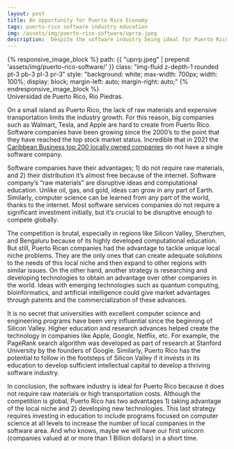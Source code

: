 ```yaml
---
layout: post
title: An opportunity for Puerto Rico Economy
tags: puerto-rico software industry education
img: /assets/img/puerto-rico-software/uprrp.jpeg
description:  Despite the software industry being ideal for Puerto Rico because it does not require raw materials or high transportation costs in 2021, there is no software company among the top 200 local companies, according to Caribbean Business magazine. In this short article, we mention some strategies to grow this industry.
---
```



<div class="container mt-5">
    {% responsive_image_block %}
    path: {{ "uprrp.jpeg" | prepend: 'assets/img/puerto-rico-software/' }}
    class: "img-fluid z-depth-1 rounded  pt-3 pb-3 pl-3 pr-3"
    style: "background: white; max-width: 700px; width: 100%; display: block; margin-left: auto; margin-right: auto;"
    {% endresponsive_image_block %}
    <div class="caption">
        Universidad de Puerto Rico, Rio Piedras.
    </div>
</div>

On a small island as Puerto Rico, the lack of raw materials and expensive transportation limits the industry growth. For this reason, big companies such as Walmart, Tesla, and Apple are hard to create from Puerto Rico. Software companies have been growing since the 2000’s to the point that they have reached the top stock market status. Incredible that in 2021 the [Caribbean Business top 200 locally owned companies](https://caribbeanbusiness.com/top-200-locally-owned-companies-2021/) do not have a single software company.

Software companies have their advantages; 1) do not require raw materials, and 2) their distribution it’s almost free because of the internet. Software company’s “raw materials” are disruptive ideas and computational education. Unlike oil, gas, and gold, ideas can grow in any part of Earth. Similarly, computer science can be learned from any part of the world, thanks to the internet. Most software services companies do not require a significant investment initially, but it’s crucial to be disruptive enough to compete globally.

The competition is brutal, especially in regions like Silicon Valley, Shenzhen, and Bengaluru because of its highly developed computational education. But still, Puerto Rican companies had the advantage to tackle unique local niche problems. They are the only ones that can create adequate solutions to the needs of this local niche and then expand to other regions with similar issues. On the other hand, another strategy is researching and developing technologies to obtain an advantage over other companies in the world. Ideas with emerging technologies such as quantum computing, bioinformatics, and artificial intelligence could give market advantages through patents and the commercialization of these advances.

It is no secret that universities with excellent computer science and engineering programs have been very influential since the beginning of Silicon Valley. Higher education and research advances helped create the technology in companies like Apple, Google, Netflix, etc. For example, the PageRank search algorithm was developed as part of research at Stanford University by the founders of Google. Similarly, Puerto Rico has the potential to follow in the footsteps of Silicon Valley if it invests in its education to develop sufficient intellectual capital to develop a thriving software industry.

In conclusion, the software industry is ideal for Puerto Rico because it does not require raw materials or high transportation costs. Although the competition is global, Puerto Rico has two advantages 1) taking advantage of the local niche and 2) developing new technologies. This last strategy requires investing in education to include programs focused on computer science at all levels to increase the number of local companies in the software area. And who knows, maybe we will have our first unicorn (companies valued at or more than 1 Billion dollars) in a short time. 
